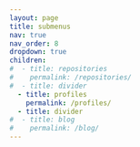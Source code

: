 ```yaml
---
layout: page
title: submenus
nav: true
nav_order: 8
dropdown: true
children:
#  - title: repositories
#    permalink: /repositories/
#  - title: divider
  - title: profiles
    permalink: /profiles/
  - title: divider
#  - title: blog
#    permalink: /blog/
---
```

